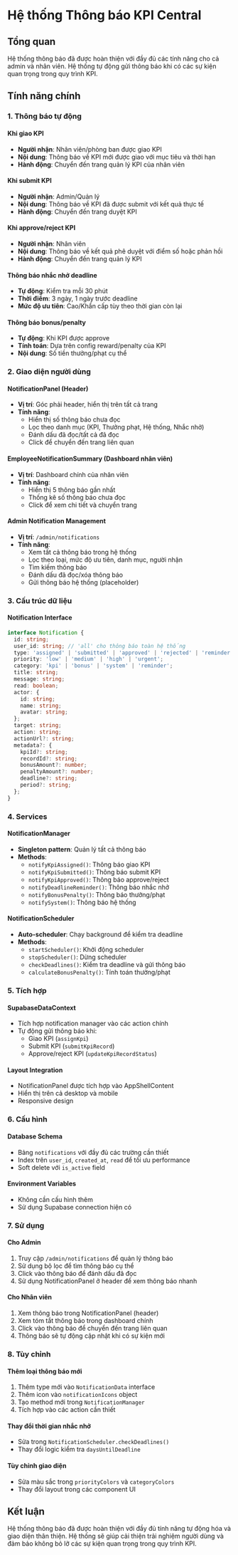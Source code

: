 # Hệ thống Thông báo KPI Central

## Tổng quan

Hệ thống thông báo đã được hoàn thiện với đầy đủ các tính năng cho cả admin và nhân viên. Hệ thống tự động gửi thông báo khi có các sự kiện quan trọng trong quy trình KPI.

## Tính năng chính

### 1. Thông báo tự động

#### Khi giao KPI
- **Người nhận**: Nhân viên/phòng ban được giao KPI
- **Nội dung**: Thông báo về KPI mới được giao với mục tiêu và thời hạn
- **Hành động**: Chuyển đến trang quản lý KPI của nhân viên

#### Khi submit KPI
- **Người nhận**: Admin/Quản lý
- **Nội dung**: Thông báo về KPI đã được submit với kết quả thực tế
- **Hành động**: Chuyển đến trang duyệt KPI

#### Khi approve/reject KPI
- **Người nhận**: Nhân viên
- **Nội dung**: Thông báo về kết quả phê duyệt với điểm số hoặc phản hồi
- **Hành động**: Chuyển đến trang quản lý KPI

#### Thông báo nhắc nhở deadline
- **Tự động**: Kiểm tra mỗi 30 phút
- **Thời điểm**: 3 ngày, 1 ngày trước deadline
- **Mức độ ưu tiên**: Cao/Khẩn cấp tùy theo thời gian còn lại

#### Thông báo bonus/penalty
- **Tự động**: Khi KPI được approve
- **Tính toán**: Dựa trên config reward/penalty của KPI
- **Nội dung**: Số tiền thưởng/phạt cụ thể

### 2. Giao diện người dùng

#### NotificationPanel (Header)
- **Vị trí**: Góc phải header, hiển thị trên tất cả trang
- **Tính năng**:
  - Hiển thị số thông báo chưa đọc
  - Lọc theo danh mục (KPI, Thưởng phạt, Hệ thống, Nhắc nhở)
  - Đánh dấu đã đọc/tất cả đã đọc
  - Click để chuyển đến trang liên quan

#### EmployeeNotificationSummary (Dashboard nhân viên)
- **Vị trí**: Dashboard chính của nhân viên
- **Tính năng**:
  - Hiển thị 5 thông báo gần nhất
  - Thống kê số thông báo chưa đọc
  - Click để xem chi tiết và chuyển trang

#### Admin Notification Management
- **Vị trí**: `/admin/notifications`
- **Tính năng**:
  - Xem tất cả thông báo trong hệ thống
  - Lọc theo loại, mức độ ưu tiên, danh mục, người nhận
  - Tìm kiếm thông báo
  - Đánh dấu đã đọc/xóa thông báo
  - Gửi thông báo hệ thống (placeholder)

### 3. Cấu trúc dữ liệu

#### Notification Interface
```typescript
interface Notification {
  id: string;
  user_id: string; // 'all' cho thông báo toàn hệ thống
  type: 'assigned' | 'submitted' | 'approved' | 'rejected' | 'reminder' | 'reward' | 'penalty' | 'deadline';
  priority: 'low' | 'medium' | 'high' | 'urgent';
  category: 'kpi' | 'bonus' | 'system' | 'reminder';
  title: string;
  message: string;
  read: boolean;
  actor: {
    id: string;
    name: string;
    avatar: string;
  };
  target: string;
  action: string;
  actionUrl?: string;
  metadata?: {
    kpiId?: string;
    recordId?: string;
    bonusAmount?: number;
    penaltyAmount?: number;
    deadline?: string;
    period?: string;
  };
}
```

### 4. Services

#### NotificationManager
- **Singleton pattern**: Quản lý tất cả thông báo
- **Methods**:
  - `notifyKpiAssigned()`: Thông báo giao KPI
  - `notifyKpiSubmitted()`: Thông báo submit KPI
  - `notifyKpiApproved()`: Thông báo approve/reject
  - `notifyDeadlineReminder()`: Thông báo nhắc nhở
  - `notifyBonusPenalty()`: Thông báo thưởng/phạt
  - `notifySystem()`: Thông báo hệ thống

#### NotificationScheduler
- **Auto-scheduler**: Chạy background để kiểm tra deadline
- **Methods**:
  - `startScheduler()`: Khởi động scheduler
  - `stopScheduler()`: Dừng scheduler
  - `checkDeadlines()`: Kiểm tra deadline và gửi thông báo
  - `calculateBonusPenalty()`: Tính toán thưởng/phạt

### 5. Tích hợp

#### SupabaseDataContext
- Tích hợp notification manager vào các action chính
- Tự động gửi thông báo khi:
  - Giao KPI (`assignKpi`)
  - Submit KPI (`submitKpiRecord`)
  - Approve/reject KPI (`updateKpiRecordStatus`)

#### Layout Integration
- NotificationPanel được tích hợp vào AppShellContent
- Hiển thị trên cả desktop và mobile
- Responsive design

### 6. Cấu hình

#### Database Schema
- Bảng `notifications` với đầy đủ các trường cần thiết
- Index trên `user_id`, `created_at`, `read` để tối ưu performance
- Soft delete với `is_active` field

#### Environment Variables
- Không cần cấu hình thêm
- Sử dụng Supabase connection hiện có

### 7. Sử dụng

#### Cho Admin
1. Truy cập `/admin/notifications` để quản lý thông báo
2. Sử dụng bộ lọc để tìm thông báo cụ thể
3. Click vào thông báo để đánh dấu đã đọc
4. Sử dụng NotificationPanel ở header để xem thông báo nhanh

#### Cho Nhân viên
1. Xem thông báo trong NotificationPanel (header)
2. Xem tóm tắt thông báo trong dashboard chính
3. Click vào thông báo để chuyển đến trang liên quan
4. Thông báo sẽ tự động cập nhật khi có sự kiện mới

### 8. Tùy chỉnh

#### Thêm loại thông báo mới
1. Thêm type mới vào `NotificationData` interface
2. Thêm icon vào `notificationIcons` object
3. Tạo method mới trong `NotificationManager`
4. Tích hợp vào các action cần thiết

#### Thay đổi thời gian nhắc nhở
- Sửa trong `NotificationScheduler.checkDeadlines()`
- Thay đổi logic kiểm tra `daysUntilDeadline`

#### Tùy chỉnh giao diện
- Sửa màu sắc trong `priorityColors` và `categoryColors`
- Thay đổi layout trong các component UI

## Kết luận

Hệ thống thông báo đã được hoàn thiện với đầy đủ tính năng tự động hóa và giao diện thân thiện. Hệ thống sẽ giúp cải thiện trải nghiệm người dùng và đảm bảo không bỏ lỡ các sự kiện quan trọng trong quy trình KPI.
